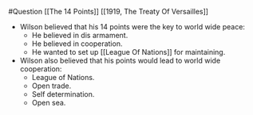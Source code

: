 #Question 
[[The 14 Points]]
[[1919, The Treaty Of Versailles]]

- Wilson believed that his 14 points were the key to world wide peace:
	- He believed in dis armament.
	- He believed in cooperation.
	- He wanted to set up [[League Of Nations]] for maintaining.
- Wilson also believed that his points would lead to world wide cooperation:
	- League of Nations.
	- Open trade.
	- Self determination.
	- Open sea.

